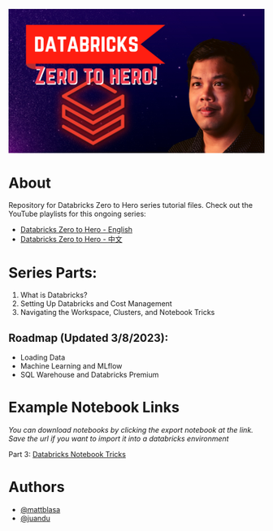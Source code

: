 ![Logo](https://github.com/DataLife360/Databricks-Zero-to-Hero/blob/main/Images/main.png)

# About 

Repository for Databricks Zero to Hero series tutorial files. 
Check out the YouTube playlists for this ongoing series: 
* [Databricks Zero to Hero - English](https://youtube.com/playlist?list=PLefiSNPUtQ5FcvdeAUkn-4-GzpkXEEQAc)
* [Databricks Zero to Hero - 中文](https://youtube.com/playlist?list=PLefiSNPUtQ5HUvethTJF3KKBaNbdLhpef)

# Series Parts: 
1. What is Databricks? 
2. Setting Up Databricks and Cost Management
3. Navigating the Workspace, Clusters, and Notebook Tricks

## Roadmap (Updated 3/8/2023):
* Loading Data 
* Machine Learning and MLflow
* SQL Warehouse and Databricks Premium 

# Example Notebook Links
*You can download notebooks by clicking the export notebook at the link. Save the url if you want to import it into a databricks environment*

Part 3:
[Databricks Notebook Tricks](https://datalife360.github.io/azure-databricks/Cell_Magic_Examples.html)


# Authors
- [@mattblasa](https://www.github.com/mattblasa )
- [@juandu](https://github.com/curlycuckoo)
